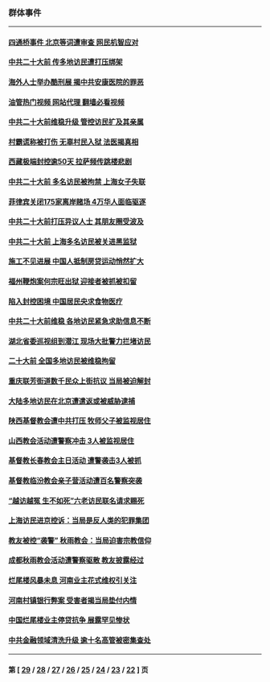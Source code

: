 ### 群体事件
---
#### [四通桥事件 北京等词遭审查 网民机智应对](../../pages/ncid279/n13845578.md?10161111) 
#### [中共二十大前 传多地访民遭打压绑架](../../pages/ncid279/n13843740.md?10161111) 
#### [海外人士举办酷刑展 揭中共安康医院的罪恶](../../pages/ncid279/n13842499.md?10161111) 
#### [油管热门视频 网站代理 翻墙必看视频](http://132.145.103.77:81/youtube.html?10161111)
#### [中共二十大前维稳升级 管控访民扩及其亲属](../../pages/ncid279/n13842240.md?10161111) 
#### [村霸谎称被打伤 无辜村民入狱 法医揭真相](../../pages/ncid279/n13838149.md?10161111) 
#### [西藏极端封控逾50天 拉萨频传跳楼悲剧](../../pages/ncid279/n13836551.md?10161111) 
#### [中共二十大前 多名访民被拘禁 上海女子失联](../../pages/ncid279/n13834363.md?10161111) 
#### [菲律宾关闭175家离岸赌场 4万华人面临驱逐](../../pages/ncid279/n13833169.md?10161111) 
#### [中共二十大前打压异议人士 其朋友圈受波及](../../pages/ncid279/n13833136.md?10161111) 
#### [中共二十大前 上海多名访民被关进黑监狱](../../pages/ncid279/n13829500.md?10161111) 
#### [施工不见进展 中国人抵制房贷运动悄然扩大](../../pages/ncid279/n13828435.md?10161111) 
#### [福州鞭炮案何宗旺出狱 迎接者被抓被扣留](../../pages/ncid279/n13824304.md?10161111) 
#### [陷入封控困境 中国居民央求食物医疗](../../pages/ncid279/n13823589.md?10161111) 
#### [中共二十大前维稳 各地访民紧急求助信息不断](../../pages/ncid279/n13822888.md?10161111) 
#### [湖北省委巡视组到潜江 现场大批警力拦堵访民](../../pages/ncid279/n13820243.md?10161111) 
#### [二十大前 全国多地访民被维稳拘留](../../pages/ncid279/n13819431.md?10161111) 
#### [重庆联芳街道数千民众上街抗议 当局被迫解封](../../pages/ncid279/n13812220.md?10161111) 
#### [大陆多地访民在北京遭遣返或被威胁逮捕](../../pages/ncid279/n13812104.md?10161111) 
#### [陕西基督教会遭中共打压 牧师父子被监视居住](../../pages/ncid279/n13811611.md?10161111) 
#### [山西教会活动遭警察冲击 3人被监视居住](../../pages/ncid279/n13808966.md?10161111) 
#### [基督教长春教会主日活动 遭警袭击3人被抓](../../pages/ncid279/n13806935.md?10161111) 
#### [基督教临汾教会亲子营活动遭百名警察突袭](../../pages/ncid279/n13806527.md?10161111) 
#### [“越访越冤 生不如死”六老访民联名请求赐死](../../pages/ncid279/n13805907.md?10161111) 
#### [上海访民进京控诉：当局是反人类的犯罪集团](../../pages/ncid279/n13803858.md?10161111) 
#### [教友被控“袭警” 秋雨教会：当局迫害宗教信仰](../../pages/ncid279/n13803563.md?10161111) 
#### [成都秋雨教会活动遭警察驱散 教友披露经过](../../pages/ncid279/n13802541.md?10161111) 
#### [烂尾楼风暴未息 河南业主花式维权引关注](../../pages/ncid279/n13794519.md?10161111) 
#### [河南村镇银行弊案 受害者揭当局垫付内情](../../pages/ncid279/n13791990.md?10161111) 
#### [中国烂尾楼业主停贷抗争 展露罕见惨状](../../pages/ncid279/n13787794.md?10161111) 
#### [中共金融领域清洗升级 逾十名高管被密集查处](../../pages/ncid279/n13782694.md?10161111) 

---
#### 第 [ [29](./29.md?10161111) / [28](./28.md?10161111) / [27](./27.md?10161111) / [26](./26.md?10161111) / [25](./25.md?10161111) / [24](./24.md?10161111) / [23](./23.md?10161111) / [22](./22.md?10161111) ] 页
